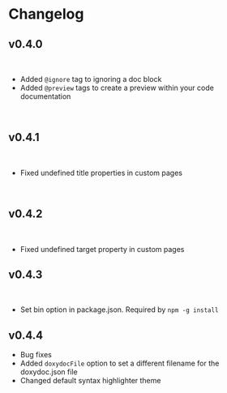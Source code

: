 Changelog
=========

v0.4.0
------

<br>

* Added `@ignore` tag to ignoring a doc block
* Added `@preview` tags to create a preview within your code documentation

<br>

v0.4.1
------

<br>

* Fixed undefined title properties in custom pages

<br>

v0.4.2
------

<br>

* Fixed undefined target property in custom pages

v0.4.3
------

<br>

* Set bin option in package.json. Required by `npm -g install`

v0.4.4
------

* Bug fixes
* Added `doxydocFile` option to set a different filename for the doxydoc.json file
* Changed default syntax highlighter theme